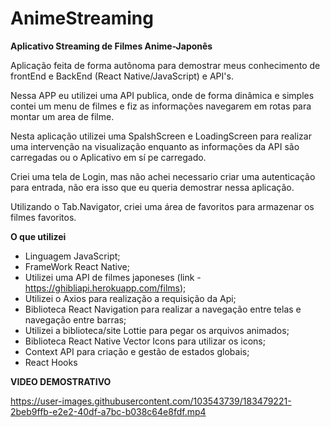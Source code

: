 # AnimeStreaming

**Aplicativo Streaming de Filmes Anime-Japonês**

Aplicação feita de forma autônoma para demostrar meus conhecimento de frontEnd e BackEnd (React Native/JavaScript) e API's.

Nessa APP eu utilizei uma API publica, onde de forma dinâmica e simples contei um menu de filmes
e fiz as informações navegarem em rotas para montar um area de filme.

Nesta aplicação utilizei uma SpalshScreen e LoadingScreen para realizar uma intervenção na visualização enquanto as informações da API são carregadas ou o Aplicativo em sí pe carregado. 

Criei uma tela de Login, mas não achei necessario criar uma autenticação para entrada,
não era isso que eu queria demostrar nessa aplicação.

Utilizando o Tab.Navigator, criei uma área de favoritos para armazenar os filmes favoritos. 



**O que utilizei**

* Linguagem JavaScript;
* FrameWork React Native;
* Utilizei uma API de filmes japoneses (link - https://ghibliapi.herokuapp.com/films);
* Utilizei o Axios para realização a requisição da Api;
* Biblioteca React Navigation para realizar a navegação entre telas e navegação entre barras;
* Utilizei a biblioteca/site Lottie para pegar os arquivos animados;
* Biblioteca React Native Vector Icons para utilizar os icons;
* Context API para criação e gestão de estados globais;
* React Hooks


**VIDEO DEMOSTRATIVO**

https://user-images.githubusercontent.com/103543739/183479221-2beb9ffb-e2e2-40df-a7bc-b038c64e8fdf.mp4

